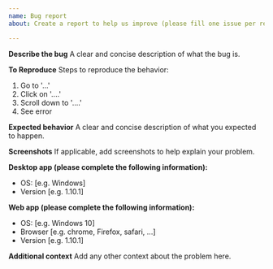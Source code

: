 ```yaml
---
name: Bug report
about: Create a report to help us improve (please fill one issue per report)

---
```


**Describe the bug**
A clear and concise description of what the bug is.

**To Reproduce**
Steps to reproduce the behavior:
1. Go to '...'
2. Click on '....'
3. Scroll down to '....'
4. See error

**Expected behavior**
A clear and concise description of what you expected to happen.

**Screenshots**
If applicable, add screenshots to help explain your problem.

**Desktop app (please complete the following information):**
 - OS: [e.g. Windows]
 - Version [e.g. 1.10.1]

**Web app (please complete the following information):**
 - OS: [e.g. Windows 10]
 - Browser [e.g. chrome, Firefox, safari, ...]
 - Version [e.g. 1.10.1]

**Additional context**
Add any other context about the problem here.
